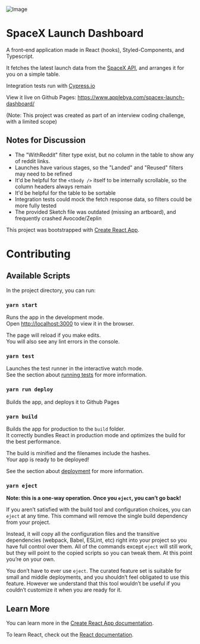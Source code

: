 ![Image](https://www.favicon.cc/logo3d/928788.png)

# SpaceX Launch Dashboard

A front-end application made in React (hooks), Styled-Components, and Typescript.

It fetches the latest launch data from the [SpaceX API](https://github.com/r-spacex/SpaceX-API), and arranges it for you on a simple table.

Integration tests run with [Cypress.io](https://www.cypress.io/)

View it live on Github Pages: https://www.applebya.com/spacex-launch-dashboard/

(Note: This project was created as part of an interview coding challenge, with a limited scope)

## Notes for Discussion

-   The "WithReddit" filter type exist, but no column in the table to show any of reddit links.
-   Launches have various stages, so the "Landed" and "Reused" filters may need to be refined
-   It'd be helpful for the `<tbody />` itself to be internally scrollable, so the column headers always remain
-   It'd be helpful for the table to be sortable
-   Integration tests could mock the fetch response data, so filters could be more fully tested
-   The provided Sketch file was outdated (missing an artboard), and frequently crashed Avocode/Zeplin

This project was bootstrapped with [Create React App](https://github.com/facebook/create-react-app).

# Contributing

## Available Scripts

In the project directory, you can run:

### `yarn start`

Runs the app in the development mode.<br />
Open [http://localhost:3000](http://localhost:3000) to view it in the browser.

The page will reload if you make edits.<br />
You will also see any lint errors in the console.

### `yarn test`

Launches the test runner in the interactive watch mode.<br />
See the section about [running tests](https://facebook.github.io/create-react-app/docs/running-tests) for more information.

### `yarn run deploy`

Builds the app, and deploys it to Github Pages

### `yarn build`

Builds the app for production to the `build` folder.<br />
It correctly bundles React in production mode and optimizes the build for the best performance.

The build is minified and the filenames include the hashes.<br />
Your app is ready to be deployed!

See the section about [deployment](https://facebook.github.io/create-react-app/docs/deployment) for more information.

### `yarn eject`

**Note: this is a one-way operation. Once you `eject`, you can’t go back!**

If you aren’t satisfied with the build tool and configuration choices, you can `eject` at any time. This command will remove the single build dependency from your project.

Instead, it will copy all the configuration files and the transitive dependencies (webpack, Babel, ESLint, etc) right into your project so you have full control over them. All of the commands except `eject` will still work, but they will point to the copied scripts so you can tweak them. At this point you’re on your own.

You don’t have to ever use `eject`. The curated feature set is suitable for small and middle deployments, and you shouldn’t feel obligated to use this feature. However we understand that this tool wouldn’t be useful if you couldn’t customize it when you are ready for it.

## Learn More

You can learn more in the [Create React App documentation](https://facebook.github.io/create-react-app/docs/getting-started).

To learn React, check out the [React documentation](https://reactjs.org/).
